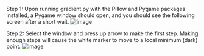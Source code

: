 Step 1: Upon running gradient.py with the Pillow and Pygame packages installed, a Pygame window should open, and you should see the following screen after a short wait.
![image](https://github.com/TesseractionCode/GradientDescentVisualization/assets/106367530/c18064b0-a03c-4358-b793-0242e6aba0cc)

Step 2: Select the window and press up arrow to make the first step. Making enough steps will cause the white marker to move to a local minimum (dark) point.
![image](https://github.com/TesseractionCode/GradientDescentVisualization/assets/106367530/08b6c5ab-693e-4d3e-a6bb-4c8917d227ea)
